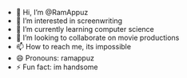- 👋 Hi, I’m @RamAppuz
- 👀 I’m interested in screenwriting
- 🌱 I’m currently learning computer science 
- 💞️ I’m looking to collaborate on movie productions
- 📫 How to reach me, its impossible 
- 😄 Pronouns: ramappuz
- ⚡ Fun fact: im handsome 

<!---
RamAppuz/RamAppuz is a ✨ special ✨ repository because its `README.md` (this file) appears on your GitHub profile.
You can click the Preview link to take a look at your changes.
--->
